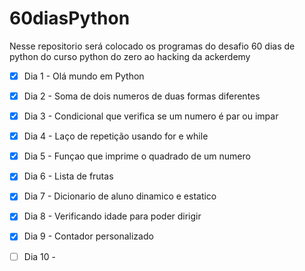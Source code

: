 # 60diasPython
Nesse repositorio será colocado os programas do desafio 60 dias de python do curso python do zero ao hacking da ackerdemy

- [x] Dia 1 - Olá mundo em Python
- [x] Dia 2 - Soma de dois numeros de duas formas diferentes
- [x] Dia 3 - Condicional que verifica se um numero é par ou impar
- [x] Dia 4 - Laço de repetição usando for e while
- [x] Dia 5 - Funçao que imprime o quadrado de um numero
- [x] Dia 6 - Lista de frutas
- [x] Dia 7 - Dicionario de aluno dinamico e estatico
- [x] Dia 8 - Verificando idade para poder dirigir
- [x] Dia 9 - Contador personalizado
- [ ] Dia 10 -
 